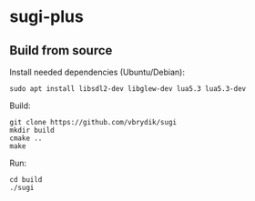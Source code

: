 # sugi-plus

## Build from source

Install needed dependencies (Ubuntu/Debian):

```
sudo apt install libsdl2-dev libglew-dev lua5.3 lua5.3-dev
```

Build:

```
git clone https://github.com/vbrydik/sugi
mkdir build
cmake ..
make 
```

Run:

```
cd build
./sugi
```
